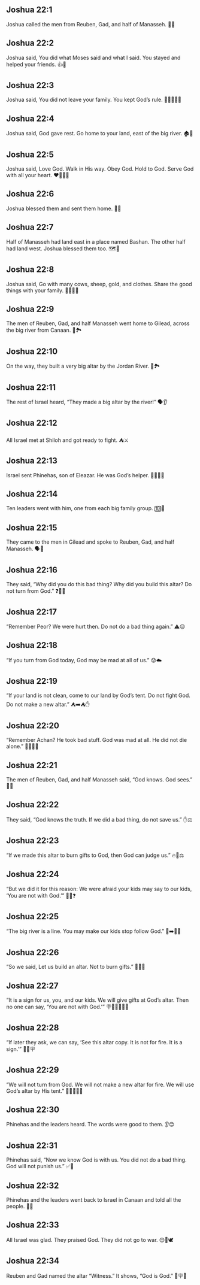 ## Joshua 22:1
Joshua called the men from Reuben, Gad, and half of Manasseh. 📣👥
## Joshua 22:2
Joshua said, You did what Moses said and what I said. You stayed and helped your friends. 👍🤝
## Joshua 22:3
Joshua said, You did not leave your family. You kept God’s rule. 👨‍👩‍👧‍👦📘
## Joshua 22:4
Joshua said, God gave rest. Go home to your land, east of the big river. 🏠🛶
## Joshua 22:5
Joshua said, Love God. Walk in His way. Obey God. Hold to God. Serve God with all your heart. ❤️🚶‍♂️🙏
## Joshua 22:6
Joshua blessed them and sent them home. 🙏🏡
## Joshua 22:7
Half of Manasseh had land east in a place named Bashan. The other half had land west. Joshua blessed them too. 🗺️🙏
## Joshua 22:8
Joshua said, Go with many cows, sheep, gold, and clothes. Share the good things with your family. 🐄🐑🥇👕
## Joshua 22:9
The men of Reuben, Gad, and half Manasseh went home to Gilead, across the big river from Canaan. 🛶🏞️
## Joshua 22:10
On the way, they built a very big altar by the Jordan River. 🗿🏞️
## Joshua 22:11
The rest of Israel heard, “They made a big altar by the river!” 🗣️👂
## Joshua 22:12
All Israel met at Shiloh and got ready to fight. ⛺⚔️
## Joshua 22:13
Israel sent Phinehas, son of Eleazar. He was God’s helper. 🧍‍♂️🙇‍♂️
## Joshua 22:14
Ten leaders went with him, one from each big family group. 🔟👣
## Joshua 22:15
They came to the men in Gilead and spoke to Reuben, Gad, and half Manasseh. 🗣️🤝
## Joshua 22:16
They said, “Why did you do this bad thing? Why did you build this altar? Do not turn from God.” ❓🗿🚫
## Joshua 22:17
“Remember Peor? We were hurt then. Do not do a bad thing again.” ⚠️😢
## Joshua 22:18
“If you turn from God today, God may be mad at all of us.” 😟☁️
## Joshua 22:19
“If your land is not clean, come to our land by God’s tent. Do not fight God. Do not make a new altar.” ⛺➡️⛺✋
## Joshua 22:20
“Remember Achan? He took bad stuff. God was mad at all. He did not die alone.” 🧍‍♂️🚫🔥
## Joshua 22:21
The men of Reuben, Gad, and half Manasseh said, “God knows. God sees.” 🙏👀
## Joshua 22:22
They said, “God knows the truth. If we did a bad thing, do not save us.” ✋⚖️
## Joshua 22:23
“If we made this altar to burn gifts to God, then God can judge us.” 🔥🎁⚖️
## Joshua 22:24
“But we did it for this reason: We were afraid your kids may say to our kids, ‘You are not with God.’” 👦👧❓
## Joshua 22:25
“The big river is a line. You may make our kids stop follow God.” 🌊➡️🚫🙏
## Joshua 22:26
“So we said, Let us build an altar. Not to burn gifts.” 🗿🚫🔥
## Joshua 22:27
“It is a sign for us, you, and our kids. We will give gifts at God’s altar. Then no one can say, ‘You are not with God.’” 🪧👨‍👩‍👧‍👦⛺
## Joshua 22:28
“If later they ask, we can say, ‘See this altar copy. It is not for fire. It is a sign.’” 👀🗿🪧
## Joshua 22:29
“We will not turn from God. We will not make a new altar for fire. We will use God’s altar by His tent.” 🚫🔄🗿✅⛺
## Joshua 22:30
Phinehas and the leaders heard. The words were good to them. 👂😊
## Joshua 22:31
Phinehas said, “Now we know God is with us. You did not do a bad thing. God will not punish us.” ✅🙏
## Joshua 22:32
Phinehas and the leaders went back to Israel in Canaan and told all the people. 🛶📣
## Joshua 22:33
All Israel was glad. They praised God. They did not go to war. 😊🙌🕊️
## Joshua 22:34
Reuben and Gad named the altar “Witness.” It shows, “God is God.” 🗿🪧🙏
